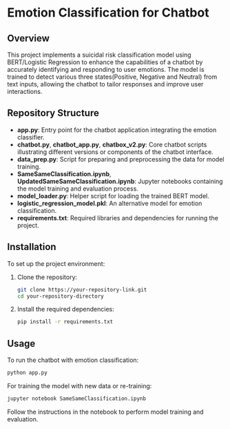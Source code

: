 # Emotion Classification for Chatbot

## Overview
This project implements a suicidal risk classification model using BERT/Logistic Regression to enhance the capabilities of a chatbot by accurately identifying and responding to user emotions. The model is trained to detect various three states(Positive, Negative and Neutral) from text inputs, allowing the chatbot to tailor responses and improve user interactions.

## Repository Structure

- **app.py**: Entry point for the chatbot application integrating the emotion classifier.
- **chatbot.py**, **chatbot_app.py**, **chatbox_v2.py**: Core chatbot scripts illustrating different versions or components of the chatbot interface.
- **data_prep.py**: Script for preparing and preprocessing the data for model training.
- **SameSameClassification.ipynb**, **UpdatedSameSameClassification.ipynb**: Jupyter notebooks containing the model training and evaluation process.
- **model_loader.py**: Helper script for loading the trained BERT model.
- **logistic_regression_model.pkl**: An alternative model for emotion classification.
- **requirements.txt**: Required libraries and dependencies for running the project.

## Installation

To set up the project environment:

1. Clone the repository:
   ```bash
   git clone https://your-repository-link.git
   cd your-repository-directory
   ```

2. Install the required dependencies:
   ```bash
   pip install -r requirements.txt
   ```

## Usage

To run the chatbot with emotion classification:

```bash
python app.py
```

For training the model with new data or re-training:

```bash
jupyter notebook SameSameClassification.ipynb
```

Follow the instructions in the notebook to perform model training and evaluation.
